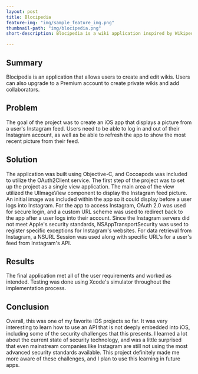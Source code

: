 ```yaml
---
layout: post
title: Blocipedia
feature-img: "img/sample_feature_img.png"
thumbnail-path: "img/blocipedia.png"
short-description: Blocipedia is a wiki application inspired by Wikipedia.

---
```

## Summary

Blocipedia is an application that allows users to create and edit wikis.  Users can also upgrade to a Premium account to create private wikis and add collaborators.

## Problem

The goal of the project was to create an iOS app that displays a picture from a user's Instagram feed.  Users need to be able to log in and out of their Instagram account, as well as be able to refresh the app to show the most recent picture from their feed.

## Solution

The application was built using Objective-C, and Cocoapods was included to utilize the OAuth2Client service.  The first step of the project was to set up the project as a single view application.  The main area of the view utilized the UIImageView component to display the Instagram feed picture.  An initial image was included within the app so it could display before a user logs into Instagram.  For the app to access Instagram, OAuth 2.0 was used for secure login, and a custom URL scheme was used to redirect back to the app after a user logs into their account.  Since the Instagram servers did not meet Apple's security standards, NSAppTransportSecurity was used to register specific exceptions for Instagram's websites.  For data retrieval from Instagram, a NSURL Session was used along with specific URL's for a user's feed from Instagram's API.    

## Results

The final application met all of the user requirements and worked as intended.  Testing was done using Xcode's simulator throughout the implementation process.

## Conclusion

Overall, this was one of my favorite iOS projects so far.  It was very interesting to learn how to use an API that is not deeply embedded into iOS, including some of the security challenges that this presents.  I learned a lot about the current state of security technology, and was a little surprised that even mainstream companies like Instagram are still not using the most advanced security standards available.  This project definitely made me more aware of these challenges, and I plan to use this learning in future apps.  
